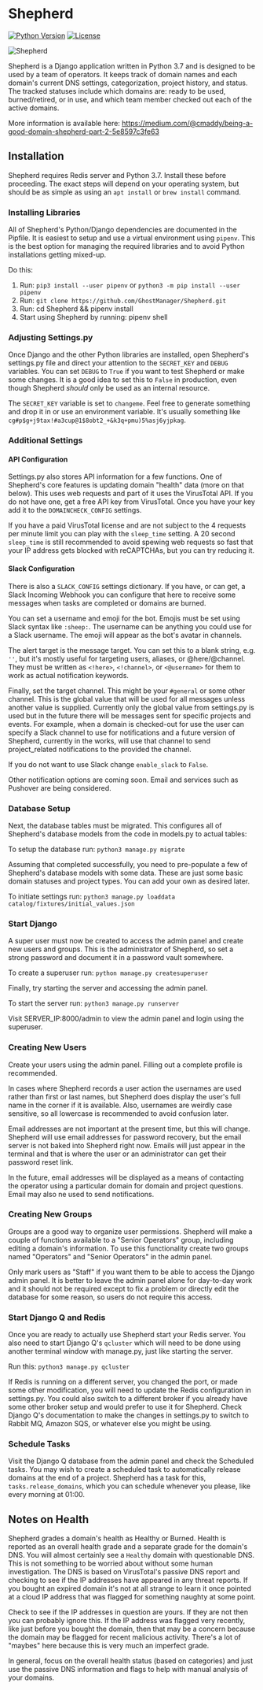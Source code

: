 # Shepherd

[![Python Version](https://img.shields.io/badge/Python-3.7-brightgreen.svg)](.) [![License](https://img.shields.io/badge/License-BSD3-darkred.svg)](.)

![Shepherd](https://github.com/GhostManager/Shepherd/raw/master/Shepherd.jpg)

Shepherd is a Django application written in Python 3.7 and is designed to be used by a team of operators. It keeps track of domain names and each domain's current DNS settings, categorization, project history, and status. The tracked statuses include which domains are: ready to be used, burned/retired, or in use, and which team member checked out each of the active domains.

More information is available here: https://medium.com/@cmaddy/being-a-good-domain-shepherd-part-2-5e8597c3fe63

## Installation

Shepherd requires Redis server and Python 3.7. Install these before proceeding. The exact steps will depend on your operating system, but should be as simple as using an `apt install` or `brew install` command.

### Installing Libraries

All of Shepherd's Python/Django dependencies are documented in the Pipfile. It is easiest to setup and use a virtual environment using `pipenv`. This is the best option for managing the required libraries and to avoid Python installations getting mixed-up.

Do this:

1. Run: `pip3 install --user pipenv` or `python3 -m pip install --user pipenv`
2. Run: `git clone https://github.com/GhostManager/Shepherd.git`
3. Run: cd Shepherd && pipenv install
4. Start using Shepherd by running: pipenv shell

### Adjusting Settings.py

Once Django and the other Python libraries are installed, open Shepherd's settings.py file and direct your attention to the `SECRET_KEY` and `DEBUG` variables. You can set `DEBUG` to `True` if you want to test Shepherd or make some changes. It is a good idea to set this to `False` in production, even though Shepherd _should_ only be used as an internal resource.

The `SECRET_KEY` variable is set to `changeme`. Feel free to generate something and drop it in or use an environment variable. It's usually something like `cg#p$g+j9tax!#a3cup@1$8obt2_+&k3q+pmu)5%asj6yjpkag`.

### Additional Settings

#### API Configuration

Settings.py also stores API information for a few functions. One of Shepherd's core features is updating domain "health" data (more on that below). This uses web requests and part of it uses the VirusTotal API. If you do not have one, get a free API key from VirusTotal. Once you have your key add it to the `DOMAINCHECK_CONFIG` settings.

If you have a paid VirusTotal license and are not subject to the 4 requests per minute limit you can play with the `sleep_time` setting. A 20 second `sleep_time` is still recommended to avoid spewing web requests so fast that your IP address gets blocked with reCAPTCHAs, but you can try reducing it.

#### Slack Configuration

There is also a `SLACK_CONFIG` settings dictionary. If you have, or can get, a Slack Incoming Webhook you can configure that here to receive some messages when tasks are completed or domains are burned.

You can set a username and emoji for the bot. Emojis must be set using Slack syntax like `:sheep:`. The username can be anything you could use for a Slack username. The emoji will appear as the bot's avatar in channels.

The alert target is the message target. You can set this to a blank string, e.g. `''`, but it's mostly useful for targeting users, aliases, or @here/@channel. They must be written as `<!here>`, `<!channel>`, or `<@username>` for them to work as actual notification keywords.

Finally, set the target channel. This might be your `#general` or some other channel. This is the global value that will be used for all messages unless another value is supplied. Currently only the global value from settings.py is used but in the future there will be messages sent for specific projects and events. For example, when a domain is checked-out for use the user can specify a Slack channel to use for notifications and a future version of Shepherd, currently in the works, will use that channel to send project_related notifications to the provided the channel.

If you do not want to use Slack change `enable_slack` to `False`.

Other notification options are coming soon. Email and services such as Pushover are being considered.

### Database Setup

Next, the database tables must be migrated. This configures all of Shepherd's database models from the code in models.py to actual tables:

To setup the database run: `python3 manage.py migrate`

Assuming that completed successfully, you need to pre-populate a few of Shepherd's database models with some data. These are just some basic domain statuses and project types. You can add your own as desired later.

To initiate settings run: `python3 manage.py loaddata catalog/fixtures/initial_values.json`

### Start Django

A super user must now be created to access the admin panel and create new users and groups. This is the administrator of Shepherd, so set a strong password and document it in a password vault somewhere.

To create a superuser run: `python manage.py createsuperuser`

Finally, try starting the server and accessing the admin panel.

To start the server run: `python3 manage.py runserver`

Visit SERVER_IP:8000/admin to view the admin panel and login using the superuser.

### Creating New Users

Create your users using the admin panel. Filling out a complete profile is recommended.

In cases where Shepherd records a user action the usernames are used rather than first or last names, but Shepherd does display the user's full name in the corner if it is available. Also, usernames are weirdly case sensitive, so all lowercase is recommended to avoid confusion later.

Email addresses are not important at the present time, but this will change. Shepherd will use email addresses for password recovery, but the email server is not baked into Shepherd right now. Emails will just appear in the terminal and that is where the user or an administrator can get their password reset link.

In the future, email addresses will be displayed as a means of contacting the operator using a particular domain for domain and project questions. Email may also ne used to send notifications.

### Creating New Groups

Groups are a good way to organize user permissions. Shepherd will make a couple of functions available to a "Senior Operators" group, including editing a domain's information. To use this functionality create two groups named "Operators" and "Senior Operators" in the admin panel.

Only mark users as "Staff" if you want them to be able to access the Django admin panel. It is better to leave the admin panel alone for day-to-day work and it should not be required except to fix a problem or directly edit the database for some reason, so users do not require this access.

### Start Django Q and Redis

Once you are ready to actually use Shepherd start your Redis server. You also need to start Django Q's `qcluster` which will need to be done using another terminal window with manage.py, just like starting the server.

Run this: `python3 manage.py qcluster`

If Redis is running on a different server, you changed the port, or made some other modification, you will need to update the Redis configuration in settings.py. You could also switch to a different broker if you already have some other broker setup and would prefer to use it for Shepherd. Check Django Q's documentation to make the changes in settings.py to switch to Rabbit MQ, Amazon SQS, or whatever else you might be using.

### Schedule Tasks

Visit the Django Q database from the admin panel and check the Scheduled tasks. You may wish to create a scheduled task to automatically release domains at the end of a project. Shepherd has a task for this, `tasks.release_domains`, which you can schedule whenever you please, like every morning at 01:00.

## Notes on Health

Shepherd grades a domain's health as Healthy or Burned. Health is reported as an overall health grade and a separate grade for the domain's DNS. You will almost certainly see a `Healthy` domain with questionable DNS. This is not something to be worried about without some human investigation. The DNS is based on VirusTotal's passive DNS report and checking to see if the IP addresses have appeared in any threat reports. If you bought an expired domain it's not at all strange to learn it once pointed at a cloud IP address that was flagged for something naughty at some point.

Check to see if the IP addresses in question are yours. If they are not then you can probably ignore this. If the IP address was flagged very recently, like just before you bought the domain, then that may be a concern because the domain may be flagged for recent malicious activity.  There's a lot of "maybes" here because this is very much an imperfect grade.

In general, focus on the overall health status (based on categories) and just use the passive DNS information and flags to help with manual analysis of your domains.
